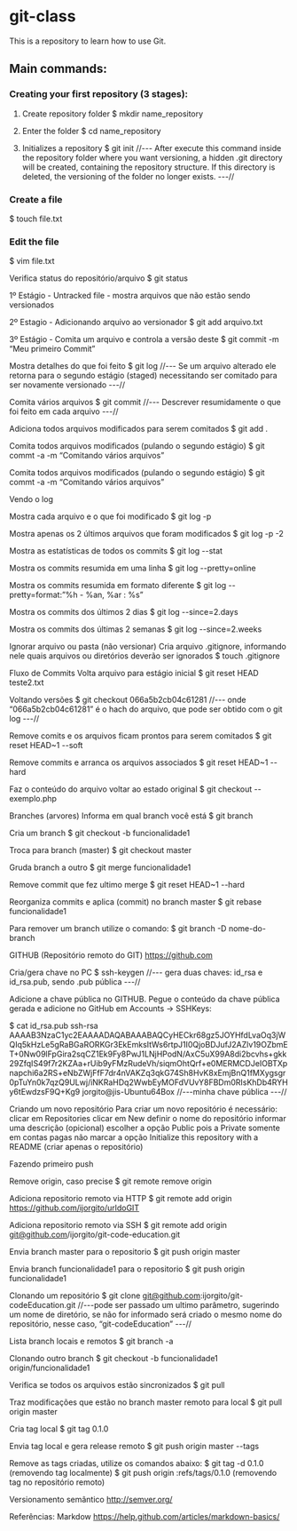 # git-class
This is a repository to learn how to use Git.

## Main commands:

### Creating your first repository (3 stages):

1. Create repository folder
$ mkdir name_repository

2. Enter the folder
$ cd name_repository

3. Initializes a repository
$ git init
//--- After execute this command inside the repository folder where you want versioning, a hidden .git directory will be created, containing the repository structure. If this directory is deleted, the versioning of the folder no longer exists. ---//

### Create a file
$ touch file.txt

### Edit the file
$ vim file.txt

Verifica status do repositório/arquivo
$ git status

1º Estágio - Untracked file - mostra arquivos que não estão sendo versionados

2º Estagio - Adicionando arquivo ao versionador
$ git add arquivo.txt

3º Estágio - Comita um arquivo e controla a versão deste
$ git commit -m “Meu primeiro Commit”

Mostra detalhes do que foi feito
$ git log
//--- Se um arquivo alterado ele retorna para o segundo estágio (staged) necessitando ser comitado para ser novamente versionado ---//

Comita vários arquivos
$ git commit
//--- Descrever resumidamente o que foi feito em cada arquivo ---//

Adiciona todos arquivos modificados para serem comitados
$ git add .

Comita todos arquivos modificados (pulando o segundo estágio)
$ git commt -a -m “Comitando vários arquivos”

Comita todos arquivos modificados (pulando o segundo estágio)
$ git commt -a -m “Comitando vários arquivos”

Vendo o log

Mostra cada arquivo e o que foi modificado
$ git log -p

Mostra apenas os 2 últimos arquivos que foram modificados
$ git log -p -2

Mostra as estatísticas de todos os commits
$ git log --stat

Mostra os commits resumida em uma linha
$ git log --pretty=online

Mostra os commits resumida em formato diferente
$ git log --pretty=format:”%h - %an, %ar : %s”

Mostra os commits dos últimos 2 dias
$ git log --since=2.days

Mostra os commits dos últimas 2 semanas
$ git log --since=2.weeks

Ignorar arquivo ou pasta (não versionar)
Cria arquivo .gitignore, informando nele quais arquivos ou diretórios deverão ser ignorados
$ touch .gitignore

Fluxo de Commits
Volta arquivo para estágio inicial 
$ git reset HEAD teste2.txt

Voltando versões
$ git checkout 066a5b2cb04c61281
//--- onde “066a5b2cb04c61281” é o hach do arquivo, que pode ser obtido com o git log ---//

Remove comits e os arquivos ficam prontos para serem comitados
$ git reset HEAD~1 --soft 

Remove commits e arranca os arquivos associados
$ git reset HEAD~1 --hard

Faz o conteúdo do arquivo voltar ao estado original
$ git checkout -- exemplo.php

Branches (arvores)
Informa em qual branch você está
$ git branch

Cria um branch
$ git checkout -b funcionalidade1

Troca para branch (master)
$ git checkout master

Gruda branch a outro
$ git merge funcionalidade1

Remove commit que fez ultimo merge
$ git reset HEAD~1 --hard

Reorganiza commits e aplica (commit) no branch master
$ git rebase funcionalidade1

Para remover um branch utilize o comando:
$ git branch -D nome-do-branch


GITHUB (Repositório remoto do GIT)
https://github.com


Cria/gera chave no PC
$ ssh-keygen
//--- gera duas chaves: id_rsa e id_rsa.pub, sendo .pub pública ---//

Adicione a chave pública no GITHUB. 
Pegue o conteúdo da chave pública gerada e adicione no GitHub em Accounts → SSHKeys:

$ cat id_rsa.pub
ssh-rsa AAAAB3NzaC1yc2EAAAADAQABAAABAQCyHECkr68gz5JOYHfdLvaOq3jWQIq5kHzLe5gRaBGaRORKGr3EkEmksItWs6rtpJ1I0QjoBDJufJ2AZlv19OZbmET+0Nw09lFpGira2sqCZ1Ek9Fy8PwJ1LNjHPodN/AxC5uX99A8di2bcvhs+gkk29ZfqIS49f7r2KZAa+rUib9yFMzRudeVh/siqmOhtQrf+e0MERMCDJeIOBTXpnapchi6a2RS+eNbZWjFfF7dr4nVAKZq3qkG74Sh8HvK8xEmjBnQ1fMXygsgr0pTuYn0k7qzQ9ULwj/iNKRaHDq2WwbEyMOFdVUvY8FBDm0RIsKhDb4RYHy6tEwdzsF9Q+Kg9 jorgito@jis-Ubuntu64Box
//---minha chave pública ---//

Criando um novo repositório
Para criar um novo repositório é necessário:
clicar em Repositories
clicar em New
definir o nome do repositório
informar uma descrição (opicional)
escolher a opção Public pois a Private somente em contas pagas
não marcar a opção Initialize this repository with a README (criar apenas o repositório)

Fazendo primeiro push

Remove origin, caso precise
$ git remote remove origin

Adiciona repositorio remoto via HTTP
$ git remote add origin https://github.com/ijorgito/urldoGIT

Adiciona repositorio remoto via SSH
$ git remote add origin git@github.com/ijorgito/git-code-education.git

Envia branch master para o repositorio
$ git push origin master

Envia branch funcionalidade1 para o repositorio
$ git push origin funcionalidade1



Clonando um repositório
$ git clone git@github.com:ijorgito/git-codeEducation.git
//---pode ser passado um ultimo parâmetro, sugerindo um nome de diretório, se não for informado será criado o mesmo nome do repositório, nesse caso, “git-codeEducation” ---//

Lista branch locais e remotos
$ git branch -a

Clonando outro branch
$ git checkout -b funcionalidade1 origin/funcionalidade1

Verifica se todos os arquivos estão sincronizados
$ git pull

Traz modificações que estão no branch master remoto para local
$ git pull origin master

Cria tag local 
$ git tag 0.1.0

Envia tag local e gera release remoto
$ git push origin master --tags

Remove as tags criadas, utilize os comandos abaixo:
$ git tag -d 0.1.0  (removendo tag localmente)
$ git push origin :refs/tags/0.1.0 (removendo tag no repositório remoto)


Versionamento semântico
http://semver.org/



Referências:
Markdow
https://help.github.com/articles/markdown-basics/











